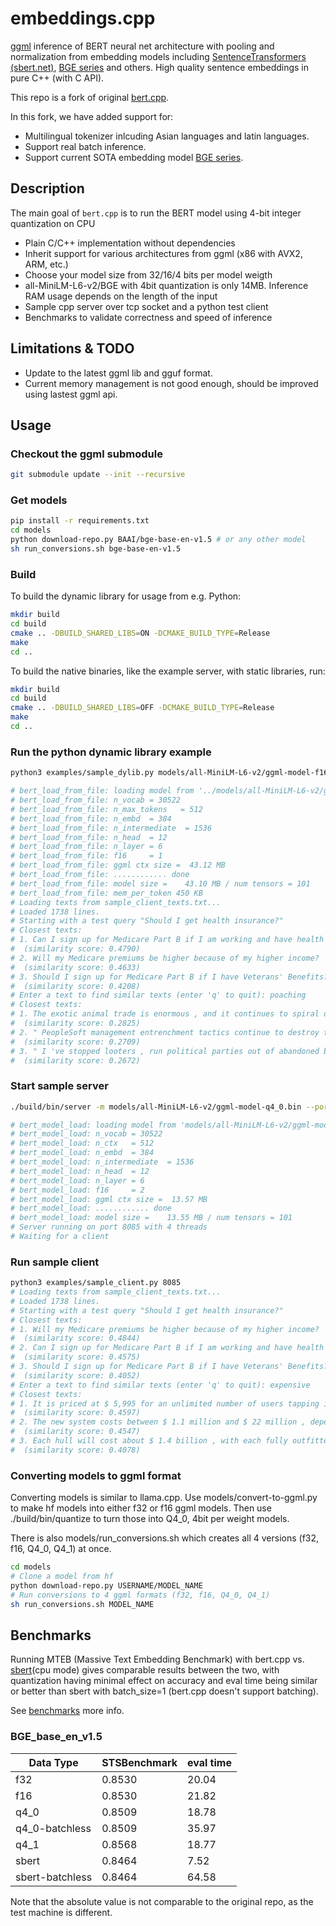 # embeddings.cpp

[ggml](https://github.com/ggerganov/ggml) inference of BERT neural net architecture with pooling and normalization from embedding models including [SentenceTransformers (sbert.net)](https://sbert.net/), [BGE series](https://huggingface.co/BAAI/bge-base-en-v1.5) and others.
High quality sentence embeddings in pure C++ (with C API).

This repo is a fork of original [bert.cpp](https://github.com/skeskinen/bert.cpp).

In this fork, we have added support for:

+ Multilingual tokenizer inlcuding Asian languages and latin languages.
+ Support real batch inference.
+ Support current SOTA embedding model [BGE series](https://huggingface.co/BAAI/bge-base-en-v1.5).


## Description
The main goal of `bert.cpp` is to run the BERT model using 4-bit integer quantization on CPU

* Plain C/C++ implementation without dependencies
* Inherit support for various architectures from ggml (x86 with AVX2, ARM, etc.)
* Choose your model size from 32/16/4 bits per model weigth
* all-MiniLM-L6-v2/BGE with 4bit quantization is only 14MB. Inference RAM usage depends on the length of the input
* Sample cpp server over tcp socket and a python test client
* Benchmarks to validate correctness and speed of inference

## Limitations & TODO

+ Update to the latest ggml lib and gguf format.
+ Current memory management is not good enough, should be improved using lastest ggml api.

## Usage

### Checkout the ggml submodule
```sh
git submodule update --init --recursive
```

### Get models
```sh
pip install -r requirements.txt
cd models
python download-repo.py BAAI/bge-base-en-v1.5 # or any other model
sh run_conversions.sh bge-base-en-v1.5
```

### Build
To build the dynamic library for usage from e.g. Python:
```sh
mkdir build
cd build
cmake .. -DBUILD_SHARED_LIBS=ON -DCMAKE_BUILD_TYPE=Release
make
cd ..
```

To build the native binaries, like the example server, with static libraries, run:
```sh
mkdir build
cd build
cmake .. -DBUILD_SHARED_LIBS=OFF -DCMAKE_BUILD_TYPE=Release
make
cd ..
```
### Run the python dynamic library example
```sh
python3 examples/sample_dylib.py models/all-MiniLM-L6-v2/ggml-model-f16.bin

# bert_load_from_file: loading model from '../models/all-MiniLM-L6-v2/ggml-model-f16.bin' - please wait ...
# bert_load_from_file: n_vocab = 30522
# bert_load_from_file: n_max_tokens   = 512
# bert_load_from_file: n_embd  = 384
# bert_load_from_file: n_intermediate  = 1536
# bert_load_from_file: n_head  = 12
# bert_load_from_file: n_layer = 6
# bert_load_from_file: f16     = 1
# bert_load_from_file: ggml ctx size =  43.12 MB
# bert_load_from_file: ............ done
# bert_load_from_file: model size =    43.10 MB / num tensors = 101
# bert_load_from_file: mem_per_token 450 KB
# Loading texts from sample_client_texts.txt...
# Loaded 1738 lines.
# Starting with a test query "Should I get health insurance?"
# Closest texts:
# 1. Can I sign up for Medicare Part B if I am working and have health insurance through an employer?
#  (similarity score: 0.4790)
# 2. Will my Medicare premiums be higher because of my higher income?
#  (similarity score: 0.4633)
# 3. Should I sign up for Medicare Part B if I have Veterans' Benefits?
#  (similarity score: 0.4208)
# Enter a text to find similar texts (enter 'q' to quit): poaching
# Closest texts:
# 1. The exotic animal trade is enormous , and it continues to spiral out of control .
#  (similarity score: 0.2825)
# 2. " PeopleSoft management entrenchment tactics continue to destroy the value of the company for its shareholders , " said Deborah Lilienthal , an Oracle spokeswoman .
#  (similarity score: 0.2709)
# 3. " I 've stopped looters , run political parties out of abandoned buildings , caught people with large amounts of cash and weapons , " Williams said .
#  (similarity score: 0.2672)
```

### Start sample server
```sh
./build/bin/server -m models/all-MiniLM-L6-v2/ggml-model-q4_0.bin --port 8085

# bert_model_load: loading model from 'models/all-MiniLM-L6-v2/ggml-model-q4_0.bin' - please wait ...
# bert_model_load: n_vocab = 30522
# bert_model_load: n_ctx   = 512
# bert_model_load: n_embd  = 384
# bert_model_load: n_intermediate  = 1536
# bert_model_load: n_head  = 12
# bert_model_load: n_layer = 6
# bert_model_load: f16     = 2
# bert_model_load: ggml ctx size =  13.57 MB
# bert_model_load: ............ done
# bert_model_load: model size =    13.55 MB / num tensors = 101
# Server running on port 8085 with 4 threads
# Waiting for a client
```
### Run sample client
```sh
python3 examples/sample_client.py 8085
# Loading texts from sample_client_texts.txt...
# Loaded 1738 lines.
# Starting with a test query "Should I get health insurance?"
# Closest texts:
# 1. Will my Medicare premiums be higher because of my higher income?
#  (similarity score: 0.4844)
# 2. Can I sign up for Medicare Part B if I am working and have health insurance through an employer?
#  (similarity score: 0.4575)
# 3. Should I sign up for Medicare Part B if I have Veterans' Benefits?
#  (similarity score: 0.4052)
# Enter a text to find similar texts (enter 'q' to quit): expensive
# Closest texts:
# 1. It is priced at $ 5,995 for an unlimited number of users tapping into the single processor , or $ 195 per user with a minimum of five users .
#  (similarity score: 0.4597)
# 2. The new system costs between $ 1.1 million and $ 22 million , depending on configuration .
#  (similarity score: 0.4547)
# 3. Each hull will cost about $ 1.4 billion , with each fully outfitted submarine costing about $ 2.2 billion , Young said .
#  (similarity score: 0.4078)
```

### Converting models to ggml format
Converting models is similar to llama.cpp. Use models/convert-to-ggml.py to make hf models into either f32 or f16 ggml models. Then use ./build/bin/quantize to turn those into Q4_0, 4bit per weight models.

There is also models/run_conversions.sh which creates all 4 versions (f32, f16, Q4_0, Q4_1) at once.
```sh
cd models
# Clone a model from hf
python download-repo.py USERNAME/MODEL_NAME
# Run conversions to 4 ggml formats (f32, f16, Q4_0, Q4_1)
sh run_conversions.sh MODEL_NAME
```

## Benchmarks
Running MTEB (Massive Text Embedding Benchmark) with bert.cpp vs. [sbert](https://sbert.net/)(cpu mode) gives comparable results between the two, with quantization having minimal effect on accuracy and eval time being similar or better than sbert with batch_size=1 (bert.cpp doesn't support batching).

See [benchmarks](benchmarks) more info.

### BGE_base_en_v1.5

| Data Type | STSBenchmark | eval time | 
|-----------|-----------|------------|
| f32 | 0.8530 | 20.04 | 
| f16 | 0.8530 | 21.82 | 
| q4_0 | 0.8509 | 18.78 | 
| q4_0-batchless | 0.8509 | 35.97 |
| q4_1 | 0.8568 | 18.77 |
| sbert | 0.8464 | 7.52 | 
| sbert-batchless | 0.8464 | 64.58 | 

Note that the absolute value is not comparable to the original repo, as the test machine is different.
